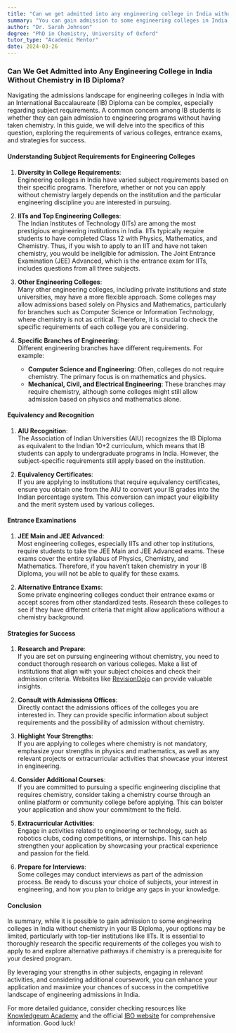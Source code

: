 ```yaml
---
title: "Can we get admitted into any engineering college in India without chemistry in IB (International Baccalaureate) Diploma?"
summary: "You can gain admission to some engineering colleges in India without chemistry in your IB Diploma, but requirements vary by institution."
author: "Dr. Sarah Johnson"
degree: "PhD in Chemistry, University of Oxford"
tutor_type: "Academic Mentor"
date: 2024-03-26
---
```


### Can We Get Admitted into Any Engineering College in India Without Chemistry in IB Diploma?

Navigating the admissions landscape for engineering colleges in India with an International Baccalaureate (IB) Diploma can be complex, especially regarding subject requirements. A common concern among IB students is whether they can gain admission to engineering programs without having taken chemistry. In this guide, we will delve into the specifics of this question, exploring the requirements of various colleges, entrance exams, and strategies for success.

#### Understanding Subject Requirements for Engineering Colleges

1. **Diversity in College Requirements**:  
   Engineering colleges in India have varied subject requirements based on their specific programs. Therefore, whether or not you can apply without chemistry largely depends on the institution and the particular engineering discipline you are interested in pursuing.

2. **IITs and Top Engineering Colleges**:  
   The Indian Institutes of Technology (IITs) are among the most prestigious engineering institutions in India. IITs typically require students to have completed Class 12 with Physics, Mathematics, and Chemistry. Thus, if you wish to apply to an IIT and have not taken chemistry, you would be ineligible for admission. The Joint Entrance Examination (JEE) Advanced, which is the entrance exam for IITs, includes questions from all three subjects.

3. **Other Engineering Colleges**:  
   Many other engineering colleges, including private institutions and state universities, may have a more flexible approach. Some colleges may allow admissions based solely on Physics and Mathematics, particularly for branches such as Computer Science or Information Technology, where chemistry is not as critical. Therefore, it is crucial to check the specific requirements of each college you are considering.

4. **Specific Branches of Engineering**:  
   Different engineering branches have different requirements. For example:
   - **Computer Science and Engineering**: Often, colleges do not require chemistry. The primary focus is on mathematics and physics.
   - **Mechanical, Civil, and Electrical Engineering**: These branches may require chemistry, although some colleges might still allow admission based on physics and mathematics alone.

#### Equivalency and Recognition

1. **AIU Recognition**:  
   The Association of Indian Universities (AIU) recognizes the IB Diploma as equivalent to the Indian 10+2 curriculum, which means that IB students can apply to undergraduate programs in India. However, the subject-specific requirements still apply based on the institution.

2. **Equivalency Certificates**:  
   If you are applying to institutions that require equivalency certificates, ensure you obtain one from the AIU to convert your IB grades into the Indian percentage system. This conversion can impact your eligibility and the merit system used by various colleges.

#### Entrance Examinations

1. **JEE Main and JEE Advanced**:  
   Most engineering colleges, especially IITs and other top institutions, require students to take the JEE Main and JEE Advanced exams. These exams cover the entire syllabus of Physics, Chemistry, and Mathematics. Therefore, if you haven’t taken chemistry in your IB Diploma, you will not be able to qualify for these exams.

2. **Alternative Entrance Exams**:  
   Some private engineering colleges conduct their entrance exams or accept scores from other standardized tests. Research these colleges to see if they have different criteria that might allow applications without a chemistry background.

#### Strategies for Success

1. **Research and Prepare**:  
   If you are set on pursuing engineering without chemistry, you need to conduct thorough research on various colleges. Make a list of institutions that align with your subject choices and check their admission criteria. Websites like [RevisionDojo](https://www.revisiondojo.com/blog/can-ib-students-apply-to-indian-universities) can provide valuable insights.

2. **Consult with Admissions Offices**:  
   Directly contact the admissions offices of the colleges you are interested in. They can provide specific information about subject requirements and the possibility of admission without chemistry.

3. **Highlight Your Strengths**:  
   If you are applying to colleges where chemistry is not mandatory, emphasize your strengths in physics and mathematics, as well as any relevant projects or extracurricular activities that showcase your interest in engineering.

4. **Consider Additional Courses**:  
   If you are committed to pursuing a specific engineering discipline that requires chemistry, consider taking a chemistry course through an online platform or community college before applying. This can bolster your application and show your commitment to the field.

5. **Extracurricular Activities**:  
   Engage in activities related to engineering or technology, such as robotics clubs, coding competitions, or internships. This can help strengthen your application by showcasing your practical experience and passion for the field.

6. **Prepare for Interviews**:  
   Some colleges may conduct interviews as part of the admission process. Be ready to discuss your choice of subjects, your interest in engineering, and how you plan to bridge any gaps in your knowledge.

#### Conclusion

In summary, while it is possible to gain admission to some engineering colleges in India without chemistry in your IB Diploma, your options may be limited, particularly with top-tier institutions like IITs. It is essential to thoroughly research the specific requirements of the colleges you wish to apply to and explore alternative pathways if chemistry is a prerequisite for your desired program. 

By leveraging your strengths in other subjects, engaging in relevant activities, and considering additional coursework, you can enhance your application and maximize your chances of success in the competitive landscape of engineering admissions in India. 

For more detailed guidance, consider checking resources like [Knowledgeum Academy](https://www.knowledgeumacademy.in/blogs/can-ib-students-crack-competitive-exams-like-jee-and-neet) and the official [IBO website](https://www.ibo.org/globalassets/new-structure/recognition/pdfs/faqs-about-the-ib-in-india.pdf) for comprehensive information. Good luck!
    